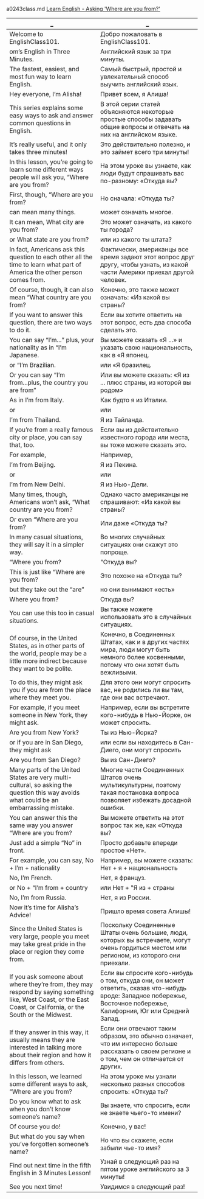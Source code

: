 a0243class.md
[Learn English - Asking 'Where are you from?'](https://www.youtube.com/watch?v=gE9XU5YE9Dk)  


_|_
--|--
Welcome to EnglishClass101.|Добро пожаловать в EnglishClass101.
om’s English in Three Minutes.|Английский язык за три минуты.
The fastest, easiest, and most fun way to learn English.|Самый быстрый, простой и увлекательный способ выучить английский язык.
Hey everyone, I’m Alisha!|Привет всем, я Алиша!
This series explains some easy ways to ask and answer common questions in English.|В этой серии статей объясняются некоторые простые способы задавать общие вопросы и отвечать на них на английском языке.
It’s really useful, and it only takes three minutes!|Это действительно полезно, и это займет всего три минуты!
In this lesson, you’re going to learn some different ways people will ask you, “Where are you from?|На этом уроке вы узнаете, как люди будут спрашивать вас по-разному: «Откуда вы?
First, though, “Where are you from?|Но сначала: «Откуда ты?
can mean many things.|может означать многое.
It can mean, What city are you from?|Это может означать, из какого ты города?
or What state are you from?|или из какого ты штата?
In fact, Americans ask this question to each other all the time to learn what part of America the other person comes from.|Фактически, американцы все время задают этот вопрос друг другу, чтобы узнать, из какой части Америки приехал другой человек.
Of course, though, it can also mean “What country are you from?|Конечно, это также может означать: «Из какой вы страны?
If you want to answer this question, there are two ways to do it.|Если вы хотите ответить на этот вопрос, есть два способа сделать это.
You can say “I’m...” plus, your nationality as in “I’m Japanese.|Вы можете сказать «Я ...» и указать свою национальность, как в «Я японец.
or “I’m Brazilian.|или «Я бразилец.
Or you can say “I’m from...plus, the country you are from”|Или вы можете сказать: «Я из ... плюс страны, из которой вы родом»
As in I’m from Italy.|Как будто я из Италии.
or|или
I’m from Thailand.|Я из Тайланда.
If you’re from a really famous city or place, you can say that, too.|Если вы из действительно известного города или места, вы тоже можете сказать это.
For example,|Например,
I’m from Beijing.|Я из Пекина.
or|или
I’m from New Delhi.|Я из Нью-Дели.
Many times, though, Americans won’t ask, “What country are you from?|Однако часто американцы не спрашивают: «Из какой вы страны?
Or even “Where are you from?|Или даже «Откуда ты?
In many casual situations, they will say it in a simpler way.|Во многих случайных ситуациях они скажут это попроще.
“Where you from?|"Откуда вы?
This is just like “Where are you from?|Это похоже на «Откуда ты?
but they take out the “are”|но они вынимают «есть»
Where you from?|Откуда вы?
You can use this too in casual situations.|Вы также можете использовать это в случайных ситуациях.
Of course, in the United States, as in other parts of the world, people may be a little more indirect because they want to be polite.|Конечно, в Соединенных Штатах, как и в других частях мира, люди могут быть немного более косвенными, потому что они хотят быть вежливыми.
To do this, they might ask you if you are from the place where they meet you.|Для этого они могут спросить вас, не родились ли вы там, где они вас встречают.
For example, if you meet someone in New York, they might ask.|Например, если вы встретите кого-нибудь в Нью-Йорке, он может спросить.
Are you from New York?|Ты из Нью-Йорка?
or if you are in San Diego, they might ask|или если вы находитесь в Сан-Диего, они могут спросить
Are you from San Diego?|Вы из Сан-Диего?
Many parts of the United States are very multi-cultural, so asking the question this way avoids what could be an embarrassing mistake.|Многие части Соединенных Штатов очень мультикультурны, поэтому такая постановка вопроса позволяет избежать досадной ошибки.
You can answer this the same way you answer “Where are you from?|Вы можете ответить на этот вопрос так же, как «Откуда вы?
Just add a simple “No” in front.|Просто добавьте впереди простое «Нет».
For example, you can say, No + I’m + nationality|Например, вы можете сказать: Нет + я + национальность
No, I’m French.|Нет, я француз.
or No + “I’m from + country|или Нет + "Я из + страны
No, I’m from Russia.|Нет, я из России.
Now it’s time for Alisha’s Advice!|Пришло время совета Алишы!
Since the United States is very large, people you meet may take great pride in the place or region they come from.|Поскольку Соединенные Штаты очень большие, люди, которых вы встречаете, могут очень гордиться местом или регионом, из которого они приехали.
If you ask someone about where they’re from, they may respond by saying something like, West Coast, or the East Coast, or California, or the South or the Midwest.|Если вы спросите кого-нибудь о том, откуда они, он может ответить, сказав что-нибудь вроде: Западное побережье, Восточное побережье, Калифорния, Юг или Средний Запад.
If they answer in this way, it usually means they are interested in talking more about their region and how it differs from others.|Если они отвечают таким образом, это обычно означает, что им интересно больше рассказать о своем регионе и о том, чем он отличается от других.
In this lesson, we learned some different ways to ask, “Where are you from?|На этом уроке мы узнали несколько разных способов спросить: «Откуда ты?
Do you know what to ask when you don’t know someone’s name?|Вы знаете, что спросить, если не знаете чьего-то имени?
Of course you do!|Конечно, у вас!
But what do you say when you’ve forgotten someone’s name?|Но что вы скажете, если забыли чье-то имя?
Find out next time in the fifth English in 3 Minutes Lesson!|Узнай в следующий раз на пятом уроке английского за 3 минуты!
See you next time!|Увидимся в следующий раз!
